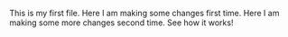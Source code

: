 This is my first file.
Here I am making some changes first time.
Here I am making some more changes second time. See how it works!
